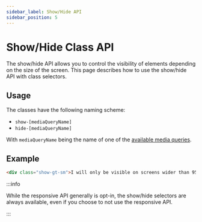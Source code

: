 ```yaml
---
sidebar_label: Show/Hide API
sidebar_position: 5
---
```


# Show/Hide Class API

The show/hide API allows you to control the visibility of elements depending on the size of the screen.
This page describes how to use the show/hide API with class selectors. 

## Usage

The classes have the following naming scheme:

* `show-[mediaQueryName]`
* `hide-[mediaQueryName]`

With `mediaQueryName` being the name of one of the [available media queries](../responsive#media-queries).

## Example

```html
<div class="show-gt-sm">I will only be visible on screens wider than 959px.</div>
```

:::info

While the responsive API generally is opt-in, the show/hide selectors are always available, even if you choose to not use the responsive API.

:::